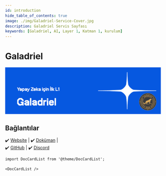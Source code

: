 ```yaml
---
id: introduction
hide_table_of_contents: true
image: ./img/Galadriel-Service-Cover.jpg
description: Galadriel Servis Sayfası
keywords: [Galadriel, AI, Layer 1, Katman 1, kurulum]
---
```

# Galadriel 

![Galadriel](./img/Galadriel-Service.jpg)

## Bağlantılar
 ✔️ [Website](https://galadriel.com/) |
 ✔️ [Doküman](https://docs.galadriel.com/) |  
 ✔️ [GitHub](https://github.com/galadriel-ai) |
 ✔️ [Discord](https://discord.gg/xfKhQWbVdV)


```mdx-code-block
import DocCardList from '@theme/DocCardList';

<DocCardList />
```
